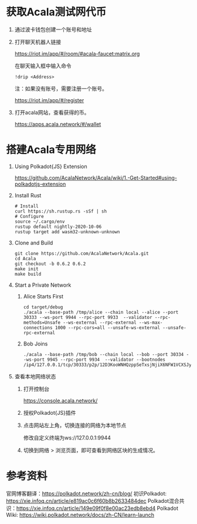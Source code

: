 # 获取Acala测试网代币
1. 通过波卡钱包创建一个账号和地址

1. 打开聊天机器人链接
  
   https://riot.im/app/#/room/#acala-faucet:matrix.org
  
   在聊天输入框中输入命令
  
   `!drip <Address>`

   注：如果没有账号，需要注册一个账号。
   
   https://riot.im/app/#/register

1. 打开acala网站，查看获得的币。

   https://apps.acala.network/#/wallet
   
   

# 搭建Acala专用网络
1. Using Polkadot{JS} Extension
  
   https://github.com/AcalaNetwork/Acala/wiki/1.-Get-Started#using-polkadotjs-extension
   
1. Install Rust
  
   ```
   # Install
   curl https://sh.rustup.rs -sSf | sh
   # Configure
   source ~/.cargo/env
   rustup default nightly-2020-10-06
   rustup target add wasm32-unknown-unknown
   ```
   
1. Clone and Build
  
   ```
   git clone https://github.com/AcalaNetwork/Acala.git
   cd Acala
   git checkout -b 0.6.2 0.6.2
   make init
   make build
   ```
   
1. Start a Private Network

   1. Alice Starts First

      ```
      cd target/debug
      ./acala --base-path /tmp/alice --chain local --alice --port 30333 --ws-port 9944 --rpc-port 9933  --validator --rpc-methods=Unsafe --ws-external --rpc-external --ws-max-connections 1000 --rpc-cors=all --unsafe-ws-external --unsafe-rpc-external
      ```

   2. Bob Joins

      ```
      ./acala --base-path /tmp/bob --chain local --bob --port 30334 --ws-port 9945 --rpc-port 9934  --validator --bootnodes /ip4/127.0.0.1/tcp/30333/p2p/12D3KooWNHQzppSeTxsjNjiX6NFW1VCXSJyMBHS48QBmmGs4B3B9
      ```

1. 查看本地网络状态

   1. 打开控制台

      https://console.acala.network/

   2. 授权Polkadot{JS}插件

   3. 点击网站左上角，切换连接的网络为本地节点

      修改自定义终端为ws://127.0.0.1:9944

   4. 切换到网络 > 浏览页面，即可查看到网络区块的生成情况。



# 参考资料

官网博客翻译：https://polkadot.network/zh-cn/blog/
初识Polkadot: https://xie.infoq.cn/article/e819ac0c6f60b8b2633484dec
Polkadot混合共识：https://xie.infoq.cn/article/149e09f0f8e00ac23edb8ebd4
Polkadot Wiki: https://wiki.polkadot.network/docs/zh-CN/learn-launch

